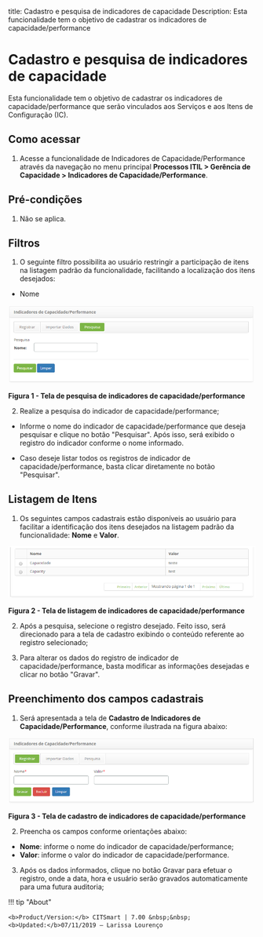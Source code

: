 title: Cadastro e pesquisa de indicadores de capacidade
Description: Esta funcionalidade tem o objetivo de cadastrar os indicadores de capacidade/performance
# Cadastro e pesquisa de indicadores de capacidade

Esta funcionalidade tem o objetivo de cadastrar os indicadores de capacidade/performance que serão vinculados aos
Serviços e aos Itens de Configuração (IC).

Como acessar
--------------

1. Acesse a funcionalidade de Indicadores de Capacidade/Performance através da navegação
no menu principal **Processos ITIL > Gerência de Capacidade > Indicadores de 
Capacidade/Performance**.

Pré-condições
----------------

1. Não se aplica.

Filtros
----------

1. O seguinte filtro possibilita ao usuário restringir a participação de itens na listagem padrão da 
funcionalidade, facilitando a localização dos itens desejados:

- Nome

![Pesquisa](images/ind-cap.img1.png)

**Figura 1 - Tela de pesquisa de indicadores de capacidade/performance**

2. Realize a pesquisa do indicador de capacidade/performance;

- Informe o nome do indicador de capacidade/performance que deseja pesquisar e clique no 
botão "Pesquisar". Após isso, será exibido o registro do indicador conforme o nome informado.

- Caso deseje listar todos os registros de indicador de capacidade/performance,
basta clicar diretamente no botão "Pesquisar".

Listagem de Itens
------------------

1. Os seguintes campos cadastrais estão disponíveis ao usuário para facilitar a identificação
dos itens desejados na listagem padrão da funcionalidade: **Nome** e **Valor**.

![Listagem](images/ind-cap.img2.png)

**Figura 2 - Tela de listagem de indicadores de capacidade/performance**

2. Após a pesquisa, selecione o registro desejado. Feito isso, será direcionado para a tela 
de cadastro exibindo o conteúdo referente ao registro selecionado;

3. Para alterar os dados do registro de indicador de capacidade/performance, basta modificar as 
informações desejadas e clicar no botão "Gravar".

Preenchimento dos campos cadastrais
-------------------------------------

1. Será apresentada a tela de **Cadastro de Indicadores de Capacidade/Performance**, conforme ilustrada na figura abaixo:

![Cadastro](images/ind-cap.img3.png)

**Figura 3 - Tela de cadastro de indicadores de capacidade/performance**

2. Preencha os campos conforme orientações abaixo:

- **Nome**: informe o nome do indicador de capacidade/performance;
- **Valor**: informe o valor do indicador de capacidade/performance.

3. Após os dados informados, clique no botão Gravar para efetuar o registro, onde a data,
hora e usuário serão gravados automaticamente para uma futura auditoria;

!!! tip "About"

    <b>Product/Version:</b> CITSmart | 7.00 &nbsp;&nbsp;
    <b>Updated:</b>07/11/2019 – Larissa Lourenço


